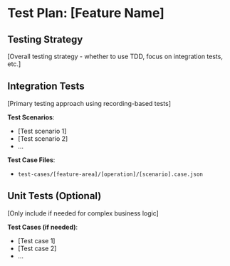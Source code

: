 # Test Plan: [Feature Name]

## Testing Strategy

[Overall testing strategy - whether to use TDD, focus on integration tests, etc.]

## Integration Tests

[Primary testing approach using recording-based tests]

**Test Scenarios**:
- [Test scenario 1]
- [Test scenario 2]
- ...

**Test Case Files**:
- `test-cases/[feature-area]/[operation]/[scenario].case.json`

## Unit Tests (Optional)

[Only include if needed for complex business logic]

**Test Cases (if needed)**:
- [Test case 1]
- [Test case 2]
- ...
